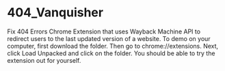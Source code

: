 # 404_Vanquisher
Fix 404 Errors
Chrome Extension that uses Wayback Machine API to redirect users to the last updated version of a website. To demo on your computer, first download the folder. Then go to chrome://extensions. Next, click Load Unpacked and click on the folder. You should be able to try the extension out for yourself. 
